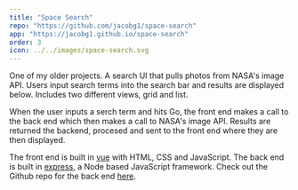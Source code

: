 ```yaml
---
title: "Space Search"
repo: "https://github.com/jacobg1/space-search"
app: "https://jacobg1.github.io/space-search"
order: 3
icon: ../../images/space-search.svg
---
```


One of my older projects. A search UI that pulls photos from NASA's image API. Users input search terms into the search bar and results are displayed below. Includes two different views, grid and list.

When the user inputs a serch term and hits Go, the front end makes a call to the back end which then makes a call to NASA's image API. Results are returned the backend, procesed and sent to the front end where they are then displayed.

The front end is built in [vue](https://vuejs.org/) with HTML, CSS and JavaScript. The back end is built in [express](https://expressjs.com/), a Node based JavaScript framework. Check out the Github repo for the back end [here](https://github.com/jacobg1/NasaSearch).
